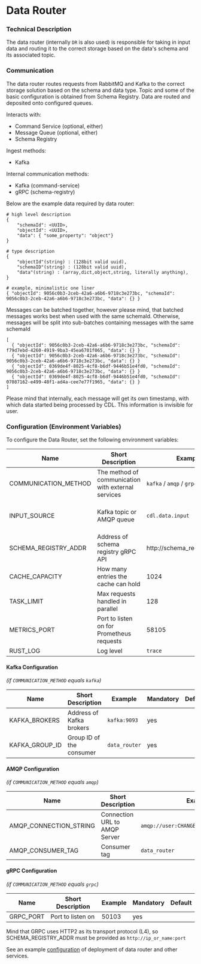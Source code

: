 # Data Router

### Technical Description

The data router (internally `DR` is also used) is responsible for taking in input data and routing it to the correct storage based on 
the data's schema and its associated topic. 

### Communication

The data router routes requests from RabbitMQ and Kafka to the correct storage solution based on the schema and data type.
Topic and some of the basic configuration is obtained from Schema Registry. Data are routed and deposited onto configured queues.

Interacts with:
- Command Service (optional, either)
- Message Queue (optional, either)
- Schema Registry

Ingest methods:
- Kafka

Internal communication methods:
- Kafka (command-service)
- gRPC (schema-registry)


Below are the example data required by data router:
```
# high level description
{
    "schemaId": <UUID>,
    "objectId": <UUID>,
    "data": { "some_property": "object"}
}

# type description
{
    "objectId"(string) : (128bit valid uuid),
    "schemaID"(string) : (128bit valid uuid),
    "data"(string) : (array,dict,object,string, literally anything),
}

# example, minimalistic one liner
{ "objectId": 9056c0b3-2ceb-42a6-a6b6-9718c3e273bc, "schemaId": 9056c0b3-2ceb-42a6-a6b6-9718c3e273bc, "data": {} }
```

Messages can be batched together, however please mind, that batched messages works best when used with the same schemaId.
Otherwise, messages will be split into sub-batches containing messages with the same schemaId
```
[
  { "objectId": 9056c0b3-2ceb-42a6-a6b6-9718c3e273bc, "schemaId": f79d7ebd-4260-4919-9ba3-45ea6701f065, "data": {} }
  { "objectId": 9056c0b3-2ceb-42a6-a6b6-9718c3e273bc, "schemaId": 9056c0b3-2ceb-42a6-a6b6-9718c3e273bc, "data": {} }
  { "objectId": 0369de4f-8025-4cf8-b6df-9446b51e4fd0, "schemaId": 9056c0b3-2ceb-42a6-a6b6-9718c3e273bc, "data": {} }
  { "objectId": 0369de4f-8025-4cf8-b6df-9446b51e4fd0, "schemaId": 07087162-e499-48f1-ad4a-cee7e77f1965, "data": {} }
]
```

Please mind that internally, each message will get its own timestamp, with which data started being processed by CDL. This information is invisible for user.


### Configuration (Environment Variables)

To configure the Data Router, set the following environment variables:


| Name                 | Short Description                                  | Example                      | Mandatory                       | Default |
|----------------------|----------------------------------------------------|------------------------------|---------------------------------|---------|
| COMMUNICATION_METHOD | The method of communication with external services | `kafka` / `amqp` / `grpc`    | yes                             |         |
| INPUT_SOURCE         | Kafka topic or AMQP queue                          | `cdl.data.input`             | no, when `grpc` has been chosen |         |
| SCHEMA_REGISTRY_ADDR | Address of schema registry gRPC API                | http://schema_registry:50101 | yes                             |         |
| CACHE_CAPACITY       | How many entries the cache can hold                | 1024                         | yes                             |         |
| TASK_LIMIT           | Max requests handled in parallel                   | 128                          | yes                             | 128     |
| METRICS_PORT         | Port to listen on for Prometheus requests          | 58105                        | no                              | 58105   |
| RUST_LOG             | Log level                                          | `trace`                      | no                              |         |

#### Kafka Configuration 
*(if `COMMUNICATION_METHOD` equals `kafka`)*

| Name           | Short Description        | Example       | Mandatory | Default |
|----------------|--------------------------|---------------|-----------|---------|
| KAFKA_BROKERS  | Address of Kafka brokers | `kafka:9093`  | yes       |         |
| KAFKA_GROUP_ID | Group ID of the consumer | `data_router` | yes       |         |

#### AMQP Configuration 
*(if `COMMUNICATION_METHOD` equals `amqp`)*

| Name                   | Short Description             | Example                                  | Mandatory | Default |
|------------------------|-------------------------------|------------------------------------------|-----------|---------|
| AMQP_CONNECTION_STRING | Connection URL to AMQP Server | `amqp://user:CHANGEME@rabbitmq:5672/%2f` | yes       |         |
| AMQP_CONSUMER_TAG      | Consumer tag                  | `data_router`                            | yes       |         |

#### gRPC Configuration 
*(if `COMMUNICATION_METHOD` equals `grpc`)*

| Name      | Short Description | Example | Mandatory | Default |
|-----------|-------------------|---------|-----------|---------|
| GRPC_PORT | Port to listen on | 50103   | yes       |         |

Mind that GRPC uses HTTP2 as its transport protocol (L4), so SCHEMA_REGISTRY_ADDR must be provided as `http://ip_or_name:port`

See an example [configuration][configuration] of deployment of data router and other services.

[configuration]: ../deployment/index.md
